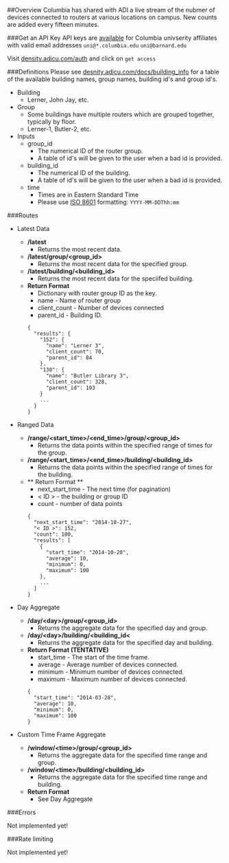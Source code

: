 ##Overview
Columbia has shared with ADI a live stream of the nubmer of devices connected to routers at various locations on campus. New counts are added every fifteen minutes. 

###Get an API Key
API keys are [available](density.adicu.com/auth) for Columbia univserity affiliates with valid email addresses `uni@*.columbia.edu` `uni@barnard.edu`

Visit [density.adicu.com/auth](density.adicu.com/auth) and click on `get access`


###Definitions
Please see [desnity.adicu.com/docs/building_info](desnity.adicu.com/docs/building_info) for a table of the available building names, group names, building id's and group id's. 

- Building
  - Lerner, John Jay, etc.
- Group
  - Some buildings have multiple routers which are grouped together, typically by floor.
  - Lerner-1, Butler-2, etc.
- Inputs
  - group_id
    - The numerical ID of the router group.
    - A table of id's will be given to the user when a bad id is provided.
  - building_id
    - The numerical ID of the building.
    - A table of id's will be given to the user when a bad id is provided.
  - time
  	- Times are in Eastern Standard Time
  	- Please use [ISO 8601](http://en.wikipedia.org/wiki/ISO_8601) formatting: `YYYY-MM-DDThh:mm`

###Routes
- Latest Data
  - **/latest**
    - Returns the most recent data.
  - **/latest/group/\<group_id\>**
    - Returns the most recent data for the specified group.
  - **/latest/building/\<building_id\>**
    - Returns the most recent data for the speciifed building.
  - **Return Format**
    - Dictionary with router group ID as the key.
    - name - Name of router group
    - client_count - Number of devices connected
    - parent_id - Building ID.
    ```
    {
      "results": {
        "152": {
          "name": "Lerner 3",
          "client_count": 70,
          "parent_id": 84
        }.
        "130": {
          "name": "Butler Library 3",
          "client_count": 328,
          "parent_id": 103
        }
        ...
      }
    }
    ```
- Ranged Data
  - **/range/\<start_time\>/\<end_time\>/group/\<group_id\>**
    - Returns the data points within the specified range of times for the group.
  - **/range/\<start_time\>/\<end_time\>/building/\<building_id\>**
    - Returns the data points within the specified range of times for the building.
  - ** Return Format **
    - next_start_time - The next time (for pagination)
    - < ID > - the building or group ID
    - count - number of data points
    ```
    {
      "next_start_time": "2014-10-27",
      "< ID >": 152,
      "count": 100,
      "results": [
        {
          "start_time": "2014-10-20",
          "average": 10,
          "minimum": 0,
          "maximum": 100
        },
        ...
      ]
    }
    ```

- Day Aggregate
  - **/day/\<day\>/group/\<group_id\>**
    - Returns the aggregate data for the specified day and group.
  - **/day/\<day\>/building/\<building_id\<**
    - Returns the aggregate data for the specified day and building.
  - **Return Format (TENTATIVE)**
    - start_time - The start of the time frame.
    - average - Average number of devices connected.
    - minimum - Minimum number of devices connected.
    - maximum - Maximum number of devices connected.
    ```
    {
      "start_time": "2014-03-28",
      "average": 10,
      "minimum": 0,
      "maximum": 100
    }
    ```

- Custom Time Frame Aggregate
  - **/window/\<time\>/group/\<group_id\>**
    - Returns the aggregate data for the specified time range and group.
  - **/window/\<time\>/building/\<building_id\>**
    - Returns the aggregate data for the specified time range and building.
  - **Return Format**
    - See Day Aggregate

###Errors

Not implemented yet!


###Rate limiting

Not implemented yet!

